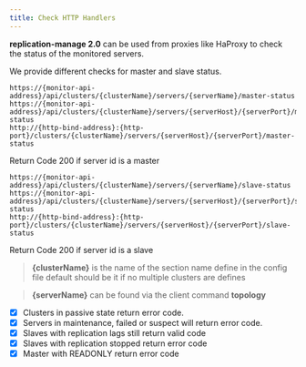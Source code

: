 ```yaml
---
title: Check HTTP Handlers
---
```


**replication-manage 2.0** can be used from proxies like HaProxy to check the status of the monitored servers.

We provide different checks for master and slave status.

```
https://{monitor-api-address}/api/clusters/{clusterName}/servers/{serverName}/master-status
https://{monitor-api-address}/api/clusters/{clusterName}/servers/{serverHost}/{serverPort}/master-status
http://{http-bind-address}:{http-port}/clusters/{clusterName}/servers/{serverHost}/{serverPort}/master-status

```
Return Code 200 if server id is a master

```
https://{monitor-api-address}/api/clusters/{clusterName}/servers/{serverName}/slave-status
https://{monitor-api-address}/api/clusters/{clusterName}/servers/{serverHost}/{serverPort}/slave-status
http://{http-bind-address}:{http-port}/clusters/{clusterName}/servers/{serverHost}/{serverPort}/slave-status
```
Return Code 200 if server id is a slave   

> **{clusterName}** is the name of the section name define in the config file default should be it if no multiple clusters are defines


> **{serverName}** can be found via the client command **topology**

  - [x] Clusters in passive state return error code.  
  - [x] Servers in maintenance, failed or suspect will return error code.  
  - [x] Slaves with replication lags still return valid code
  - [x] Slaves with replication stopped return error code
  - [x] Master with READONLY return error code

